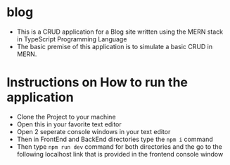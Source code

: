 # blog

- This is a CRUD application for a Blog site written using the MERN stack in TypeScript Programming Language
- The basic premise of this application is to simulate a basic CRUD in MERN.


# Instructions on How to run the application
- Clone the Project to your machine
- Open this in your favorite text editor
- Open 2 seperate console windows in your text editor 
- Then in FrontEnd and BackEnd directories type the `npm i` command
- Then type `npm run dev` command for both directories and the go to the following localhost link that is provided in the frontend console window
